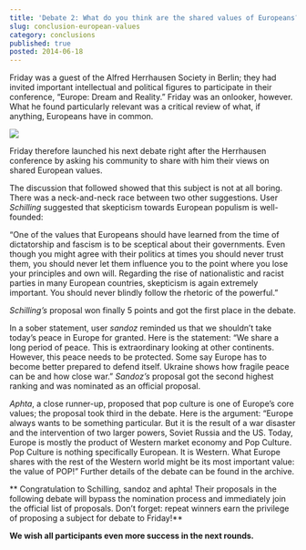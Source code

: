 ```yaml
---
title: 'Debate 2: What do you think are the shared values of Europeans?'
slug: conclusion-european-values
category: conclusions
published: true
posted: 2014-06-18
---
```


Friday was a guest of the Alfred Herrhausen Society in Berlin; they had invited important intellectual and political figures to participate in their conference, “Europe: Dream and Reality.” Friday was an onlooker, however. What he found particularly relevant was a critical review of what, if anything, Europeans have in common. 

![](https://s3-eu-west-1.amazonaws.com/lavapolis.bucket/lavapolis_media/Friday_DB2.jpg)

Friday therefore launched his next debate right after the Herrhausen conference by asking his community to share with him their views on shared European values.

The discussion that followed showed that this subject is not at all boring. 
There was a neck-and-neck race between two other suggestions. User _Schilling_ suggested that skepticism towards European populism is well-founded:

“One of the values that Europeans should have learned from the time of dictatorship and fascism is to be sceptical about their governments. Even though you might agree with their politics at times you should never trust them, you should never let them influence you to the point where you lose your principles and own will. Regarding the rise of nationalistic and racist parties in many European countries, skepticism is again extremely important. You should never blindly follow the rhetoric of the powerful.”

_Schilling’s_ proposal won finally 5 points and got the first place in the debate.


In a sober statement, user _sandoz_ reminded us that we shouldn’t take today’s peace in Europe for granted. Here is the statement:
“We share a long period of peace. This is extraordinary looking at other continents. However, this peace needs to be protected. Some say Europe has to become better prepared to defend itself. Ukraine shows how fragile peace can be and how close war.”
_Sandoz’s_ proposal got the second highest ranking  and was nominated as an official proposal. 

_Aphta_, a close runner-up, proposed that pop culture is one of Europe’s core values; the proposal took third in the debate.
Here is the argument: “Europe always wants to be something particular. But it is the result of a war disaster and the intervention of two larger powers, Soviet Russia and the US. Today, Europe is mostly the product of Western market economy and Pop Culture. Pop Culture is nothing specifically European. It is Western. What Europe shares with the rest of the Western world might be its most important value: the value of POP!”
Further details of the debate can be found in the archive.

** Congratulation to Schilling, sandoz and aphta! Their proposals in the following debate will bypass the nomination process and immediately join the official list of proposals. Don’t forget: repeat winners earn the privilege of proposing a subject for debate to Friday!**

**We wish all participants even more success in the next rounds.** 


